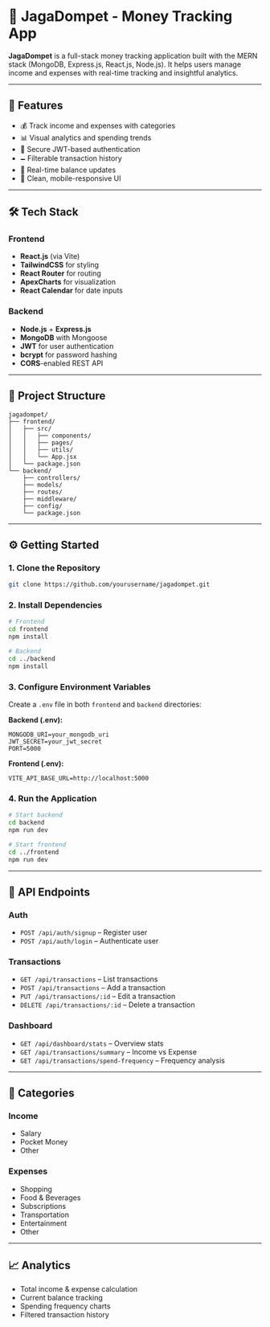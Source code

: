 # 💼 JagaDompet - Money Tracking App

**JagaDompet** is a full-stack money tracking application built with the MERN stack (MongoDB, Express.js, React.js, Node.js). It helps users manage income and expenses with real-time tracking and insightful analytics.

---

## 🚀 Features

- 💰 Track income and expenses with categories
- 📊 Visual analytics and spending trends
- 🔐 Secure JWT-based authentication
- 🗕️ Filterable transaction history
- 💸 Real-time balance updates
- 🎨 Clean, mobile-responsive UI

---

## 🛠️ Tech Stack

### Frontend

- **React.js** (via Vite)
- **TailwindCSS** for styling
- **React Router** for routing
- **ApexCharts** for visualization
- **React Calendar** for date inputs

### Backend

- **Node.js** + **Express.js**
- **MongoDB** with Mongoose
- **JWT** for user authentication
- **bcrypt** for password hashing
- **CORS**-enabled REST API

---

## 📂 Project Structure

```
jagadompet/
├── frontend/
│   ├── src/
│   │   ├── components/
│   │   ├── pages/
│   │   ├── utils/
│   │   └── App.jsx
│   └── package.json
└── backend/
    ├── controllers/
    ├── models/
    ├── routes/
    ├── middleware/
    ├── config/
    └── package.json
```

---

## ⚙️ Getting Started

### 1. Clone the Repository

```bash
git clone https://github.com/yourusername/jagadompet.git
```

### 2. Install Dependencies

```bash
# Frontend
cd frontend
npm install

# Backend
cd ../backend
npm install
```

### 3. Configure Environment Variables

Create a `.env` file in both `frontend` and `backend` directories:

**Backend (.env):**

```
MONGODB_URI=your_mongodb_uri
JWT_SECRET=your_jwt_secret
PORT=5000
```

**Frontend (.env):**

```
VITE_API_BASE_URL=http://localhost:5000
```

### 4. Run the Application

```bash
# Start backend
cd backend
npm run dev

# Start frontend
cd ../frontend
npm run dev
```

---

## 🔐 API Endpoints

### Auth

- `POST /api/auth/signup` – Register user
- `POST /api/auth/login` – Authenticate user

### Transactions

- `GET /api/transactions` – List transactions
- `POST /api/transactions` – Add a transaction
- `PUT /api/transactions/:id` – Edit a transaction
- `DELETE /api/transactions/:id` – Delete a transaction

### Dashboard

- `GET /api/dashboard/stats` – Overview stats
- `GET /api/transactions/summary` – Income vs Expense
- `GET /api/transactions/spend-frequency` – Frequency analysis

---

## 🧠 Categories

### Income

- Salary
- Pocket Money
- Other

### Expenses

- Shopping
- Food & Beverages
- Subscriptions
- Transportation
- Entertainment
- Other

---

## 📈 Analytics

- Total income & expense calculation
- Current balance tracking
- Spending frequency charts
- Filtered transaction history
